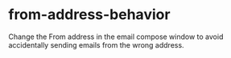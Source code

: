 # from-address-behavior
Change the From address in the email compose window to avoid accidentally sending emails from the wrong address.
